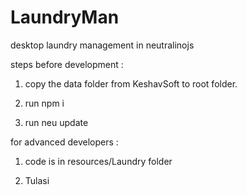 # LaundryMan
desktop laundry management in neutralinojs

steps before development : 

1.  copy the data folder from KeshavSoft to root folder.

2.  run npm i

3.  run neu update

for advanced developers :

1.  code is in resources/Laundry folder

2. Tulasi 
